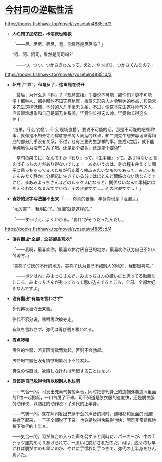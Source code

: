# [今村司の逆転性活](https://books.fishhawk.top/novel/syosetu/n4885cd)

https://books.fishhawk.top/novel/syosetu/n4885cd/2

- **人名错了加结巴，术语表也难救**

   「——尽、尽尽、尽尽，呃，你果然是尽尽吗？」

   “阿、阿、阿司，果然是阿司吗?”

   「――つ、つつ、つかさきゅんって、えと、やっぱり、つかさくんなの？」


https://books.fishhawk.top/novel/syosetu/n4885cd/3


- **补充了“帅”，但是反了，这里是在说丑**

   「最后，为什么是『钓』？『现场直播』？要说不可能，那你们才更不可能吧！那种人，都是那些不知天高地厚，得意忘形的人才会到达的终点，和像宫本先生这样低调、本分的人几乎毫无关系，不过，像宫本先生这样帅气的人，应该很难想象和自己是毫无关系吧，毕竟你长得这么帅。毕竟你长得这么帅！」

   “结果，什么‘钓鱼’，什么‘现场直播’，要说不可能的话，那是不可能的吧!那种事，就像是不知分寸而得意忘形的人到达的终点，和三更先生想安静地活得相应的部分几乎没有关系，不过，也有三更先生那样的事。变成x之后，就不能单纯地认为没有关系了吧，还是那个姿色，还是那个姿色!”

   「挙句の果てに、なんですか『釣り』って。『生中継』って。あり得ないと言えばそっちの方があり得ないでしょ！　ああいうのは、身の程も弁えずに調子に乗っちゃってる人たちが行き着く終点みたいなものであって、みよっちさんみたく静かに分相応に生きている分にはほとんど関係のない話なんですけど、まあみよっちさんほどのルックスになると、関係ないなんて単純には考えられなくなるんですかね、その容姿ですし。その容姿ですし！」


- **奇妙的汉字写法翻不出来**
   「——你真的很懂，毕竟你也是『泄漏』。」

   “太厉害了，我明白了。‘泄漏’就是这样的。”

   「――すっげえ、よくわかる。"漏れ"がそうだったんだし」


https://books.fishhawk.top/novel/syosetu/n4885cd/4

- **没有翻出“全部，全部都最喜欢”**

   「——我啊，最喜欢你，最喜欢你讨厌自己的地方，最喜欢你认为自己不如人的地方。」

   “美祢子讨厌的不行的地方，美祢子认为自己不如别人的地方，我都很喜欢。”

   「――ボクはね、みよっちさんが、みよっちさんの嫌いだと思ってる駄目なところ、みよっちさんが劣ってるって思い込んでるところ、全部、全部大好きなんですよ」


- **没有翻出“有無を言わさず”**

   弥代再次被夺去双唇。

   弥代不容分说，嘴唇再次被夺走。

   有無を言わさず、弥代は再び唇を奪われる。


- **有点啰唆**

   男性的性器，若非因情欲而勃起，否则不会勃起。

   男性的性器在没有情欲的情况下不会勃起。

   男性の性器は、欲情しなければ勃起することはない。　


-  **应该是自己脱得快所以脱别人也快吧**

   ——气合一闪。司发出充满气势的声音，同时把弥代身上的连帽外套连同里面的T恤一起掀起，一口气脱了下来。司不知道是脱衣服的速度快，还是脱衣服的动作快，以熟练的动作脱下了弥代的上半身。

   ——气势一闪。就在阿司发出充满干劲的声音的同时，连帽衫和里面的t恤都被掀了起来，一下子全部脱了下来。也许是脱得快脱得也快，阿司非常熟练地扒下弥代的上半身。

   ――気合一閃。司が気合の入った声を発すると同時に、パーカーが、中のＴシャツ諸共めくりあげられて、一思いに脱がされたのだ。司は、脱ぐのも早ければ脱がすのも早いのか、やけに手慣れた手つきで、弥代の上半身をひん剥いた。

